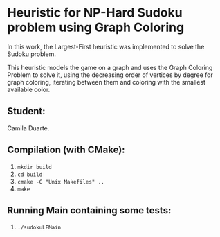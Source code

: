 # Heuristic for NP-Hard Sudoku problem using Graph Coloring

In this work, the Largest-First heuristic was implemented to solve the Sudoku problem.

This heuristic models the game on a graph and uses the Graph Coloring Problem to solve it, using the decreasing order of vertices by degree for graph coloring, iterating between them and coloring with the smallest available color.

## Student:

Camila Duarte.

## Compilation (with CMake):
1. `mkdir build`
2. `cd build`
3. `cmake -G "Unix Makefiles" ..`
4. `make`

## Running Main containing some tests:
1. `./sudokuLFMain`
